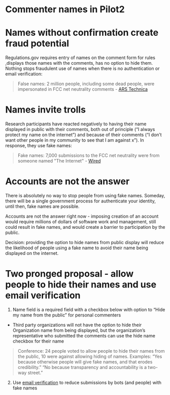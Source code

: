Commenter names in Pilot2
=====

# Names without confirmation create fraud potential

Regulations.gov requires entry of names on the comment form for rules ,displays those names with the comments, has no option to hide them. Nothing stops fraudulent use of names when there is no authentication or email verification: 

>False names: 2 million people, including some dead people, were impersonated in FCC net neutrality comments - [ARS Technica](https://arstechnica.com/tech-policy/2017/12/dead-people-among-millions-impersonated-in-fake-net-neutrality-comments/)

# Names invite trolls
Research participants have reacted  negatively to having their name displayed in public with their comments, both out of principle (“I always protect my name on the internet”) and because of their comments (“I don’t want other people in my community to see that I am against x”). In response, they use fake names:

>Fake names: 7,000 submissions to the FCC net neutrality were from someone named "The Internet" - [Wired](https://www.wired.com/story/fcc-net-neutrality-comment-analysis-fake-emails/)

# Accounts are not the answer
There is absolutely no way to stop people from using fake names. Someday, there will be a single government process for authenticate your identity, until then, fake names are possible. 

Accounts are not the answer right now - imposing creation of an account would require millions of dollars of software work and management, still could result in fake names,  and would create a barrier to participation by the public. 

Decision: providing the option to hide names from public display  will reduce the likelihood of people using a fake name to avoid their name being displayed on the internet. 

# Two pronged proposal - allow people to hide their names and use email verification

1. Name field is a required field with a checkbox below with option to “Hide my name from the public” for personal commenters
  * Third party organizations will not have the option to hide their Organization name from being displayed, but the organization’s representative who submitted the comments can use the hide name checkbox for their name

>Conference: 24 people voted to allow people to hide their names from the public, 10 were against allowing hiding of names. 
>Examples: “Yes because otherwise people will give fake names, and that erodes credibility.”
>“No because transparency and accountability is a two-way street.” 

2. Use [email verification](Decisions_email.md) to reduce submissions by bots (and people) with fake names


